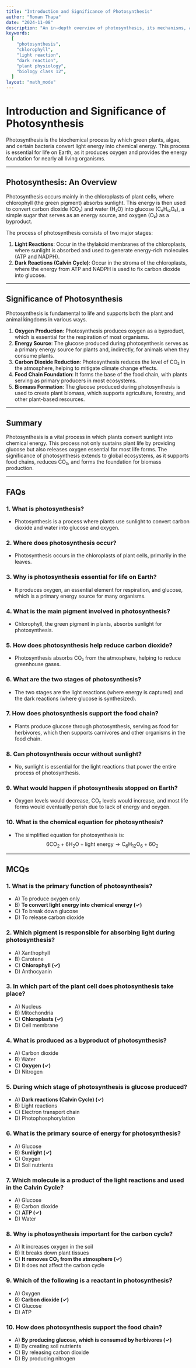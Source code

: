 ```yaml
---
title: "Introduction and Significance of Photosynthesis"
author: "Roman Thapa"
date: "2024-11-08"
description: "An in-depth overview of photosynthesis, its mechanisms, and significance in plants and other organisms."
keywords:
  [
    "photosynthesis",
    "chlorophyll",
    "light reaction",
    "dark reaction",
    "plant physiology",
    "biology class 12",
  ]
layout: "math_mode"
---
```


# Introduction and Significance of Photosynthesis

Photosynthesis is the biochemical process by which green plants, algae, and certain bacteria convert light energy into chemical energy. This process is essential for life on Earth, as it produces oxygen and provides the energy foundation for nearly all living organisms.

---

## Photosynthesis: An Overview

Photosynthesis occurs mainly in the chloroplasts of plant cells, where chlorophyll (the green pigment) absorbs sunlight. This energy is then used to convert carbon dioxide (CO₂) and water (H₂O) into glucose (C₆H₁₂O₆), a simple sugar that serves as an energy source, and oxygen (O₂) as a byproduct.

The process of photosynthesis consists of two major stages:

1. **Light Reactions**: Occur in the thylakoid membranes of the chloroplasts, where sunlight is absorbed and used to generate energy-rich molecules (ATP and NADPH).
2. **Dark Reactions (Calvin Cycle)**: Occur in the stroma of the chloroplasts, where the energy from ATP and NADPH is used to fix carbon dioxide into glucose.

---

## Significance of Photosynthesis

Photosynthesis is fundamental to life and supports both the plant and animal kingdoms in various ways.

1. **Oxygen Production**: Photosynthesis produces oxygen as a byproduct, which is essential for the respiration of most organisms.
2. **Energy Source**: The glucose produced during photosynthesis serves as a primary energy source for plants and, indirectly, for animals when they consume plants.
3. **Carbon Dioxide Reduction**: Photosynthesis reduces the level of CO₂ in the atmosphere, helping to mitigate climate change effects.
4. **Food Chain Foundation**: It forms the base of the food chain, with plants serving as primary producers in most ecosystems.
5. **Biomass Formation**: The glucose produced during photosynthesis is used to create plant biomass, which supports agriculture, forestry, and other plant-based resources.

---

## Summary

Photosynthesis is a vital process in which plants convert sunlight into chemical energy. This process not only sustains plant life by providing glucose but also releases oxygen essential for most life forms. The significance of photosynthesis extends to global ecosystems, as it supports food chains, reduces CO₂, and forms the foundation for biomass production.

---

## FAQs

### 1. What is photosynthesis?

- Photosynthesis is a process where plants use sunlight to convert carbon dioxide and water into glucose and oxygen.

### 2. Where does photosynthesis occur?

- Photosynthesis occurs in the chloroplasts of plant cells, primarily in the leaves.

### 3. Why is photosynthesis essential for life on Earth?

- It produces oxygen, an essential element for respiration, and glucose, which is a primary energy source for many organisms.

### 4. What is the main pigment involved in photosynthesis?

- Chlorophyll, the green pigment in plants, absorbs sunlight for photosynthesis.

### 5. How does photosynthesis help reduce carbon dioxide?

- Photosynthesis absorbs CO₂ from the atmosphere, helping to reduce greenhouse gases.

### 6. What are the two stages of photosynthesis?

- The two stages are the light reactions (where energy is captured) and the dark reactions (where glucose is synthesized).

### 7. How does photosynthesis support the food chain?

- Plants produce glucose through photosynthesis, serving as food for herbivores, which then supports carnivores and other organisms in the food chain.

### 8. Can photosynthesis occur without sunlight?

- No, sunlight is essential for the light reactions that power the entire process of photosynthesis.

### 9. What would happen if photosynthesis stopped on Earth?

- Oxygen levels would decrease, CO₂ levels would increase, and most life forms would eventually perish due to lack of energy and oxygen.

### 10. What is the chemical equation for photosynthesis?

- The simplified equation for photosynthesis is:
  $$
  6\text{CO}_2 + 6\text{H}_2\text{O} + \text{light energy} \rightarrow \text{C}_6\text{H}_{12}\text{O}_6 + 6\text{O}_2
  $$

---

## MCQs

### 1. What is the primary function of photosynthesis?

- A) To produce oxygen only
- B) **To convert light energy into chemical energy (✓)**
- C) To break down glucose
- D) To release carbon dioxide

### 2. Which pigment is responsible for absorbing light during photosynthesis?

- A) Xanthophyll
- B) Carotene
- C) **Chlorophyll (✓)**
- D) Anthocyanin

### 3. In which part of the plant cell does photosynthesis take place?

- A) Nucleus
- B) Mitochondria
- C) **Chloroplasts (✓)**
- D) Cell membrane

### 4. What is produced as a byproduct of photosynthesis?

- A) Carbon dioxide
- B) Water
- C) **Oxygen (✓)**
- D) Nitrogen

### 5. During which stage of photosynthesis is glucose produced?

- A) **Dark reactions (Calvin Cycle) (✓)**
- B) Light reactions
- C) Electron transport chain
- D) Photophosphorylation

### 6. What is the primary source of energy for photosynthesis?

- A) Glucose
- B) **Sunlight (✓)**
- C) Oxygen
- D) Soil nutrients

### 7. Which molecule is a product of the light reactions and used in the Calvin Cycle?

- A) Glucose
- B) Carbon dioxide
- C) **ATP (✓)**
- D) Water

### 8. Why is photosynthesis important for the carbon cycle?

- A) It increases oxygen in the soil
- B) It breaks down plant tissues
- C) **It removes CO₂ from the atmosphere (✓)**
- D) It does not affect the carbon cycle

### 9. Which of the following is a reactant in photosynthesis?

- A) Oxygen
- B) **Carbon dioxide (✓)**
- C) Glucose
- D) ATP

### 10. How does photosynthesis support the food chain?

- A) **By producing glucose, which is consumed by herbivores (✓)**
- B) By creating soil nutrients
- C) By releasing carbon dioxide
- D) By producing nitrogen
